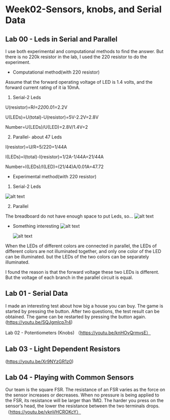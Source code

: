 # Week02-Sensors, knobs, and Serial Data
## Lab 00 - Leds in Serial and Parallel
I use both experimental and computational methods to find the answer. But there is no 220k resistor in the lab, I used the 220 resistor to do the experiment.

* Computational method(with 220 resistor)

Assume that the forward operating voltage of LED is 1.4 volts, and the forward current rating of it ia 10mA.

1. Serial-2 Leds

  U(resistor)=R*I=220*0.01=2.2V

  U(LEDs)=U(total)-U(resistor)=5V-2.2V=2.8V

  Number=U(LEDs)/U(LED)=2.8V/1.4V=2
  

2. Parallel- about 47 Leds

  I(resistor)=U/R=5/220=1/44A

  I(LEDs)=I(total)-I(resistor)=1/2A-1/44A=21/44A

  Number=I(LEDs)/I(LED)=(21/44)A/0.01A=47.72

  
* Experimental method(with 220 resistor)

1. Serial-2 Leds

  ![alt text](https://github.com/lalisa777/xiaojielin/blob/master/%20Advanced%20Physical%20Computing/file/351571169212_.pic_hd.jpg)

2. Parallel

  The breadboard do not have enough space to put Leds, so...
  ![alt text](https://github.com/lalisa777/xiaojielin/blob/master/%20Advanced%20Physical%20Computing/file/321571169190_.pic_hd.jpg)

* Something interesting
  ![alt text](https://github.com/lalisa777/xiaojielin/blob/master/%20Advanced%20Physical%20Computing/file/331571169195_.pic_hd.jpg)

  ![alt text](https://github.com/lalisa777/xiaojielin/blob/master/%20Advanced%20Physical%20Computing/file/341571169201_.pic_hd.jpg)

When the LEDs of different colors are connected in parallel, the LEDs of different colors are not illuminated together, and only one color of the LED can be illuminated. but the LEDs of the two colors can be separately illuminated.

I found the reason is that the forward voltage these two LEDs is different. But the voltage of each branch in the parallel circuit is equal.

## Lab 01 - Serial Data
I made an interesting test about how big a house you can buy. The game is started by pressing the button. After two questions, the test result can be obtained. The game can be restarted by pressing the button again.
(https://youtu.be/SQJgmlcp7r4)

Lab 02 - Potentiometers (Knobs)
（https://youtu.be/knHOvQrmvsE）


## Lab 03 - Light Dependent Resistors
(https://youtu.be/Xr9NYzGR1z0)

## Lab 04 - Playing with Common Sensors
Our team is the square FSR. The resistance of an FSR varies as the force on the sensor increases or decreases. When no pressure is being applied to the FSR, its resistance will be larger than 1MΩ. The harder you press on the sensor’s head, the lower the resistance between the two terminals drops.
（https://youtu.be/vknVHCROKcY）